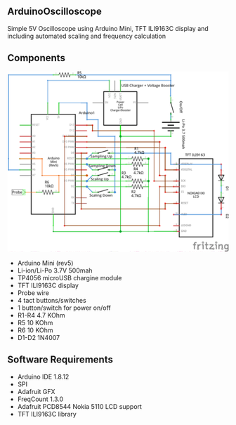 ## ArduinoOscilloscope
Simple 5V Oscilloscope using Arduino Mini, TFT ILI9163C display and including automated scaling and frequency calculation

## Components
![Diagram of the OduinoOscilloscope and used components](oscilloscope_schem.png)
- Arduino Mini (rev5)
- Li-ion/Li-Po 3.7V 500mah
- TP4056 microUSB chargine module
- TFT ILI9163C display 
- Probe wire
- 4 tact buttons/switches
- 1 button/switch for power on/off 
- R1-R4 4.7 KOhm
- R5 10 KOhm
- R6 10 KOhm
- D1-D2 1N4007

## Software Requirements
- Arduino IDE 1.8.12
- SPI
- Adafruit GFX
- FreqCount 1.3.0
- Adafruit PCD8544 Nokia 5110 LCD support
- TFT ILI9163C library


